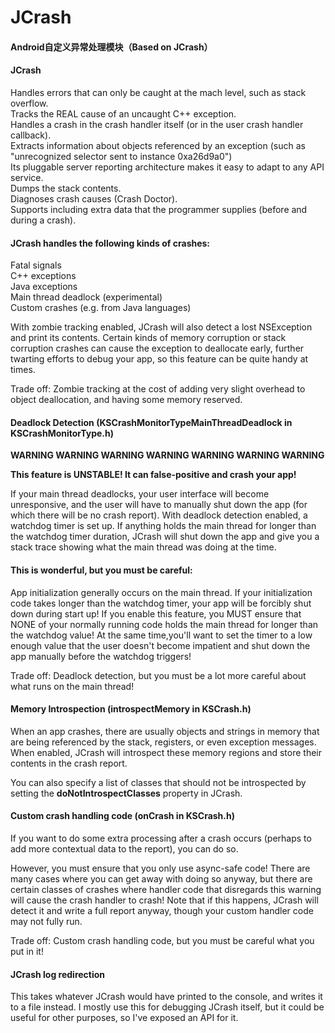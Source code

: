 # JCrash
#### Android自定义异常处理模块（Based on JCrash）  
  
#### JCrash  
Handles errors that can only be caught at the mach level, such as stack overflow.  
Tracks the REAL cause of an uncaught C++ exception.  
Handles a crash in the crash handler itself (or in the user crash handler callback).  
Extracts information about objects referenced by an exception (such as "unrecognized selector sent to instance 0xa26d9a0")  
Its pluggable server reporting architecture makes it easy to adapt to any API service.  
Dumps the stack contents.  
Diagnoses crash causes (Crash Doctor).  
Supports including extra data that the programmer supplies (before and during a crash).  
  
#### JCrash handles the following kinds of crashes:
Fatal signals  
C++ exceptions  
Java exceptions  
Main thread deadlock (experimental)  
Custom crashes (e.g. from Java languages)  

With zombie tracking enabled, JCrash will also detect a lost NSException and
print its contents. Certain kinds of memory corruption or stack corruption
crashes can cause the exception to deallocate early, further twarting efforts
to debug your app, so this feature can be quite handy at times.

Trade off: Zombie tracking at the cost of adding very slight overhead to object
           deallocation, and having some memory reserved.


#### Deadlock Detection (KSCrashMonitorTypeMainThreadDeadlock in KSCrashMonitorType.h)

**WARNING WARNING WARNING WARNING WARNING WARNING WARNING**

**This feature is UNSTABLE! It can false-positive and crash your app!**

If your main thread deadlocks, your user interface will become unresponsive,
and the user will have to manually shut down the app (for which there will be
no crash report). With deadlock detection enabled, a watchdog timer is set up.
If anything holds the main thread for longer than the watchdog timer duration,
JCrash will shut down the app and give you a stack trace showing what the
main thread was doing at the time.

#### This is wonderful, but you must be careful: 
App initialization generally occurs on the main thread. If your initialization 
code takes longer than the watchdog timer, your app will be forcibly shut down
during start up! If you enable this feature, you MUST ensure that NONE of your 
normally running code holds the main thread for longer than the watchdog value! 
At the same time,you'll want to set the timer to a low enough value that the user 
doesn't become impatient and shut down the app manually before the watchdog triggers!

Trade off: Deadlock detection, but you must be a lot more careful about what
           runs on the main thread!


#### Memory Introspection (introspectMemory in KSCrash.h)

When an app crashes, there are usually objects and strings in memory that are
being referenced by the stack, registers, or even exception messages. When
enabled, JCrash will introspect these memory regions and store their contents
in the crash report.

You can also specify a list of classes that should not be introspected by
setting the **doNotIntrospectClasses** property in JCrash.


#### Custom crash handling code (onCrash in KSCrash.h)

If you want to do some extra processing after a crash occurs (perhaps to add
more contextual data to the report), you can do so.

However, you must ensure that you only use async-safe code! There are many cases where you
can get away with doing so anyway, but there are certain classes of crashes
where handler code that disregards this warning will cause the crash handler
to crash! Note that if this happens, JCrash will detect it and write a full
report anyway, though your custom handler code may not fully run.

Trade off: Custom crash handling code, but you must be careful what you put in it!


#### JCrash log redirection

This takes whatever JCrash would have printed to the console, and writes it
to a file instead. I mostly use this for debugging JCrash itself, but it could
be useful for other purposes, so I've exposed an API for it.
